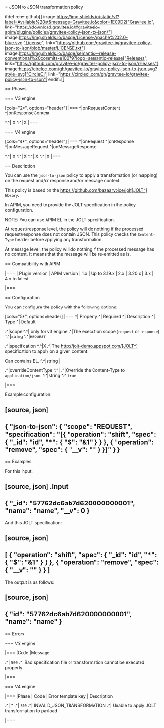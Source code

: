 = JSON to JSON transformation policy

ifdef::env-github[]
image:https://img.shields.io/static/v1?label=Available%20at&message=Gravitee.io&color=1EC9D2["Gravitee.io", link="https://download.gravitee.io/#graviteeio-apim/plugins/policies/gravitee-policy-json-to-json/"]
image:https://img.shields.io/badge/License-Apache%202.0-blue.svg["License", link="https://github.com/gravitee-io/gravitee-policy-json-to-json/blob/master/LICENSE.txt"]
image:https://img.shields.io/badge/semantic--release-conventional%20commits-e10079?logo=semantic-release["Releases", link="https://github.com/gravitee-io/gravitee-policy-json-to-json/releases"]
image:https://circleci.com/gh/gravitee-io/gravitee-policy-json-to-json.svg?style=svg["CircleCI", link="https://circleci.com/gh/gravitee-io/gravitee-policy-json-to-json"]
endif::[]

== Phases

=== V3 engine

[cols="2*", options="header"]
|===
^|onRequestContent
^|onResponseContent

^.^| X
^.^| X
|===

=== V4 engine

[cols="4*", options="header"]
|===
^|onRequest
^|onResponse
^|onMessageRequest
^|onMessageResponse

^.^| X
^.^| X
^.^| X
^.^| X
|===

== Description

You can use the `json-to-json` policy to apply a transformation (or mapping) on the request and/or response and/or
message content.

This policy is based on the https://github.com/bazaarvoice/jolt[JOLT^] library.

In APIM, you need to provide the JOLT specification in the policy configuration.

NOTE: You can use APIM EL in the JOLT specification.

At request/response level, the policy will do nothing if the processed request/response does not contain JSON. This
policy checks the `Content-Type` header before applying any transformation.

At message level, the policy will do nothing if the processed message has no content. It means that the message will be
re-emitted as is.


== Compatibility with APIM

|===
| Plugin version | APIM version
| 1.x            | Up to 3.19.x
| 2.x            | 3.20.x
| 3.x            | 4.x to latest

|===

== Configuration

You can configure the policy with the following options:

[cols="5*", options=header]
|===
^| Property
^| Required
^| Description
^| Type
^| Default

.^|scope
^.^| only for v3 engine
.^|The execution scope (`request` or `response`)
^.^|string
^.^|`REQUEST`

.^|specification
^.^|X
.^|The http://jolt-demo.appspot.com/[JOLT^] specification to apply on a given content.

Can contains EL.
^.^|string
|

.^|overrideContentType
^.^|
.^|Override the Content-Type to `application/json`.
^.^|string
^.^|`true`

|===

Example configuration:

[source, json]
----
{
    "json-to-json": {
        "scope": "REQUEST",
        "specification": "[{ \"operation\": \"shift\", \"spec\": { \"_id\": \"id\", \"*\": { \"$\": \"&1\" } } }, { \"operation\": \"remove\", \"spec\": { \"__v\": \"\" } }]"
    }
}
----

== Examples

For this input:

[source, json]
.Input
----
{
    "_id": "57762dc6ab7d620000000001",
    "name": "name",
    "__v": 0
}
----

And this JOLT specification:

[source, json]
----
[
  {
    "operation": "shift",
    "spec": {
      "_id": "id",
      "*": {
        "$": "&1"
      }
    }
  },
  {
    "operation": "remove",
    "spec": {
      "__v": ""
    }
  }
]
----

The output is as follows:

[source, json]
----
{
    "id": "57762dc6ab7d620000000001",
    "name": "name"
}
----

== Errors

=== V3 engine

|===
|Code |Message

.^| ```500```
.^| Bad specification file or transformation cannot be executed properly

|===

=== V4 engine

|===
|Phase | Code | Error template key | Description

.^| *
.^| ```500```
.^| INVALID_JSON_TRANSFORMATION
.^| Unable to apply JOLT transformation to payload

|===
